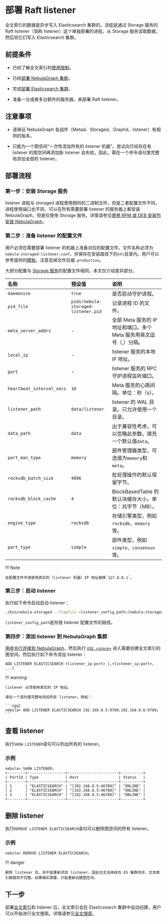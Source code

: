 # 部署 Raft listener

全文索引的数据是异步写入 Elasticsearch 集群的。流程是通过 Storage 服务的 Raft listener（简称 listener）这个单独部署的进程，从 Storage 服务读取数据，然后将它们写入 Elasticsearch 集群。

## 前提条件

- 已经了解全文索引的[使用限制](../../4.deployment-and-installation/6.deploy-text-based-index/1.text-based-index-restrictions.md)。

- 已经[部署 NebulaGraph 集群](../2.compile-and-install-nebula-graph/deploy-nebula-graph-cluster.md)。

- 完成[部署 Elasticsearch 集群](./2.deploy-es.md)。

- 准备一台或者多台额外的服务器，来部署 Raft listener。

## 注意事项

- 请保证 NebulaGraph 各组件（Metad、Storaged、Graphd、listener）有相同的版本。

- 只能为一个图空间“一次性添加所有的 listener 机器”。尝试向已经存在有 listener 的图空间再添加新 listener 会失败。因此，需在一个命令语句里完整地添加全部的 listener。

## 部署流程

### 第一步：安装 Storage 服务

listener 进程与 storaged 进程使用相同的二进制文件，但是二者配置文件不同，进程使用端口也不同，可以在所有需要部署 listener 的服务器上都安装 NebulaGraph，但是仅使用 Storage 服务。详情请参见[使用 RPM 或 DEB 安装包安装 NebulaGraph](../2.compile-and-install-nebula-graph/2.install-nebula-graph-by-rpm-or-deb.md)。

### 第二步：准备 listener 的配置文件

用户必须在需要部署 listener 的机器上准备对应的配置文件，文件名称必须为`nebula-storaged-listener.conf`，并保存在安装路径下的`etc`目录内。用户可以参考提供的[模板](https://github.com/vesoft-inc/nebula/blob/master/conf/nebula-storaged-listener.conf.production)。注意去掉文件后缀`.production`。

大部分配置与 [Storage 服务](../../5.configurations-and-logs/1.configurations/4.storage-config.md)的配置文件相同，本文仅介绍差异部分。

| 名称         | 预设值                   | 说明              |
| :----------- | :----------------------- | :------------------|
| `daemonize` | `true`                    | 是否启动守护进程。 |
| `pid_file`  | `pids/nebula-storaged-listener.pid` | 记录进程 ID 的文件。   |
| `meta_server_addrs` | - | 全部 Meta 服务的 IP 地址和端口。多个 Meta 服务用英文逗号（,）分隔。 |
| `local_ip` | - | listener 服务的本地 IP 地址。 |
| `port` | - | listener 服务的 RPC 守护进程监听端口。 |
| `heartbeat_interval_secs` | `10` | Meta 服务的心跳间隔。单位：秒（s）。 |
| `listener_path` | `data/listener` | listener 的 WAL 目录。只允许使用一个目录。 |
| `data_path` | `data` | 出于兼容性考虑，可以忽略此参数。填充一个默认值`data`。 |
| `part_man_type` | `memory` | 部件管理器类型，可选值为`memory`和`meta`。 |
| `rocksdb_batch_size` | `4096` | 批处理操作的默认保留字节。 |
| `rocksdb_block_cache` | `4` | BlockBasedTable 的默认块缓存大小。单位：兆字节（MB）。 |
| `engine_type` | `rocksdb` | 存储引擎类型，例如`rocksdb`、`memory`等。 |
| `part_type` | `simple`| 部件类型，例如`simple`、`consensus`等。 |

!!! Note

    在配置文件中请使用真实的（listener 机器）IP 地址替换`127.0.0.1`。

### 第三步：启动 listener

执行如下命令启动启动 listener：

```bash
./bin/nebula-storaged --flagfile <listener_config_path>/nebula-storaged-listener.conf
```

`listener_config_path`是存放 listener 配置文件的路径。

### 第四步：添加 listener 到 NebulaGraph 集群

[用命令行连接到 NebulaGraph](../../2.quick-start/3.quick-start-on-premise/3.connect-to-nebula-graph.md)，然后执行 [`USE <space>`](../../3.ngql-guide/9.space-statements/2.use-space.md) 进入需要创建全文索引的图空间。然后执行如下命令添加 listener：

```ngql
ADD LISTENER ELASTICSEARCH <listener_ip:port> [,<listener_ip:port>, ...]
```

!!! warning

    listener 必须使用真实的 IP 地址。

    请在一个语句里完整地添加所有 listener。例如：

    ```ngql
    nebula> ADD LISTENER ELASTICSEARCH 192.168.8.5:9789,192.168.8.6:9789;
    ```

## 查看 listener

执行`SHOW LISTENER`语句可以列出所有的 listener。

### 示例

```ngql
nebula> SHOW LISTENER;
+--------+-----------------+-----------------------+----------+
| PartId | Type            | Host                  | Status   |
+--------+-----------------+-----------------------+----------+
| 1      | "ELASTICSEARCH" | "[192.168.8.5:46780]" | "ONLINE" |
| 2      | "ELASTICSEARCH" | "[192.168.8.5:46780]" | "ONLINE" |
| 3      | "ELASTICSEARCH" | "[192.168.8.5:46780]" | "ONLINE" |
+--------+-----------------+-----------------------+----------+
```

## 删除 listener

执行`REMOVE LISTENER ELASTICSEARCH`语句可以删除图空间的所有 listener。

### 示例

```ngql
nebula> REMOVE LISTENER ELASTICSEARCH;
```

!!! danger

    删除 listener 后，将不能重新添加 listener，因此也无法继续向 ES 集群同步，文本索引数据将不完整。如果确实需要，只能重新创建图空间。

## 下一步

部署[全文索引](2.deploy-es.md)和 listener 后，全文索引会在 Elasticsearch 集群中自动创建，用户可以开始进行全文搜索。详情请参见[全文搜索](../../3.ngql-guide/15.full-text-index-statements/1.search-with-text-based-index.md)。

